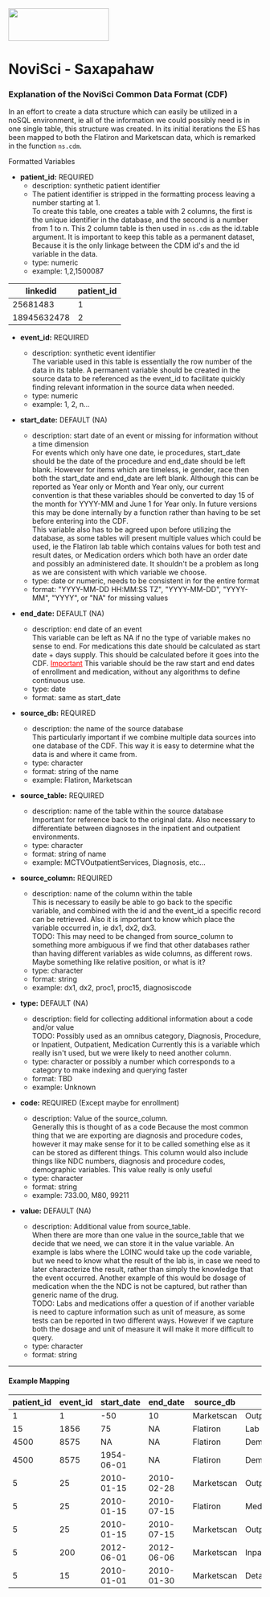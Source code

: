 <div>
<img src="https://www.novisci.com/img/novisci_banner.png" height="65" width="200">
</div>


# NoviSci - Saxapahaw #

### Explanation of the NoviSci Common Data Format (CDF) ###

In an effort to create a data structure which can easily be utilized in a noSQL environment, ie all of the information we could possibly need is in one single table, this structure was created. In its initial iterations the ES has been mapped to both the Flatiron and Marketscan data, which is remarked in the function ```ns.cdm```.

Formatted Variables

-  **patient_id:**
    REQUIRED
    + description: synthetic patient identifier
    + The patient identifier is stripped in the formatting process leaving a number starting at 1. 
    <br>To create this table, one creates a table with 2 columns, the first is the unique identifier in the database, and the second is a number from 1 to n. This 2 column table is then used in ```ns.cdm``` as the id.table argument. It is important to keep this table as a permanent dataset, Because it is the only linkage between the CDM id's and the id variable in the data.
    + type: numeric
    + example: 1,2,1500087
<!---
Figure out how to turn this into a better looking table
--->

|linkedid |patient_id |
|---      |---        |
|25681483 |1          |
|18945632478  |2      |

- **event_id:**
    REQUIRED
    + description: synthetic event identifier
    <br>The variable used in this table is essentially the row number of the data in its table. A permanent variable should be created in the source data to be referenced as the event_id to facilitate quickly finding relevant information in the source data when needed.
    + type: numeric
    + example: 1, 2, n...

- **start_date:**
    DEFAULT (NA)
    + description: start date of an event or missing for information without a time dimension
    <br>For events which only have one date, ie procedures, start_date should be the date of the procedure and end_date should be left blank. However for items which are timeless, ie gender, race then both the start_date and end_date are left blank. Although this can be reported as Year only or Month and Year only, our current convention is that these variables should be converted to day 15 of the month for YYYY-MM and June 1 for Year only. In future versions this may be done internally by a function rather than having to be set before entering into the CDF.<br>This variable also has to be agreed upon before utilizing the database, as some tables will present multiple values which could be used, ie the Flatiron lab table which contains values for both test and result dates, or Medication orders which both have an order date and possibly an administered date. It shouldn't be a problem as long as we are consistent with which variable we choose.
    + type: date or numeric, needs to be consistent in for the entire format
    + format: "YYYY-MM-DD HH:MM:SS TZ", "YYYY-MM-DD", "YYYY-MM", "YYYY", or "NA" for missing values

- **end_date:**
    DEFAULT (NA)
    + description: end date of an event
    <br>This variable can be left as NA if no the type of variable makes no sense to end. For medications this date should be calculated as start date + days supply. This should be calculated before it goes into the CDF. <span style="color:red;text-decoration: underline">Important</span> This variable should be the raw start and end dates of enrollment and medication, without any algorithms to define continuous use.
    + type: date
    + format: same as start_date

- **source_db:**
    REQUIRED
    + description: the name of the source database
    <br>This particularly important if we combine multiple data sources into one database of the CDF. This way it is easy to determine what the data is and where it came from.
    + type: character
    + format: string of the name
    + example: Flatiron, Marketscan
- **source_table:**
    REQUIRED
    + description: name of the table within the source database 
    <br>Important for reference back to the original data. Also necessary to differentiate between diagnoses in the inpatient and outpatient environments.
    + type: character
    + format: string of name
    + example: MCTVOutpatientServices, Diagnosis, etc...
- **source_column:**
    REQUIRED
    + description: name of the column within the table
    <br>This is necessary to easily be able to go back to the specific variable, and combined with the id and the event_id a specific record can be retrieved. Also it is important to know which place the variable occurred in, ie dx1, dx2, dx3. <br>TODO: This may need to be changed from source_column to something more ambiguous if we find that other databases rather than having different variables as wide columns, as different rows. Maybe something like relative position, or what is it?
    + type: character
    + format: string
    + example: dx1, dx2, proc1, proc15, diagnosiscode
- **type:** 
    DEFAULT (NA)
    + description: field for collecting additional information about a code and/or value
    <br>TODO: Possibly used as an omnibus category, Diagnosis, Procedure, or Inpatient, Outpatient, Medication
    Currently this is a variable which really isn't used, but we were likely to need another column.
    + type: character or possibly a number which corresponds to a category to make indexing and querying faster
    + format: TBD
    + example: Unknown
- **code:** 
    REQUIRED (Except maybe for enrollment)
    + description: Value of the source_column. 
    <br>Generally this is thought of as a code Because the most common thing that we are exporting are diagnosis and procedure codes, however it may make sense for it to be called something else as it can be stored as different things. This column would also include things like NDC numbers, diagnosis and procedure codes, demographic variables. This value really is only useful 
    + type: character
    + format: string
    + example: 733.00, M80, 99211
- **value:** 
    DEFAULT (NA)
    + description: Additional value from source_table. 
    <br>When there are more than one value in the source_table that we decide that we need, we can store it in the value variable. An example is labs where the LOINC would take up the code variable, but we need to know what the result of the lab is, in case we need to later characterize the result, rather than simply the knowledge that the event occurred. Another example of this would be dosage of medication when the the NDC is not be captured, but rather than generic name of the drug.<br>TODO: Labs and medications offer a question of if another variable is need to capture information such as unit of measure, as some tests can be reported in two different ways. However if we capture both the dosage and unit of measure it will make it more difficult to query.
    + type: character
    + format: string

-----------
#### Example Mapping ####


|patient_id |event_id   |start_date |end_date |source_db  |source_table |source_column  |type |code |value  |
|---        |---        |---        |---      |---        |---          |---            |---  |---  |---    |
|1          |1          |-50        |10       |Marketscan |OutpatientServices |dx1  |NA |73301 |NA |
|15         |1856       |75         |NA       |Flatiron   |Lab          |LOINC  |Lab  |`1742-6` |25 |
|4500       |8575       |NA         |NA       |Flatiron   |Demographics |race |Demographics |2 |NA |
|4500       |8575       |1954-06-01 |NA       |Flatiron   |Demographics |birthyear |Demographics |1954 |NA |
|5          |25         |2010-01-15 |2010-02-28 |Marketscan |OutpatientDrugClaims |ndcnum |Drugs |00603516632 |NA |
|5          |25         |2010-01-15 |2010-07-15 |Flatiron |MedicationAdministation |commondrugname |Drugs |Denosumab |60 |
|5          |25         |2010-01-15 |2010-07-15 |Marketscan |OutpatientServices |proc1 |Drugs |J0897 |NA |
|5          |200        |2012-06-01 |2012-06-06 |Marketscan |InpatientServices  |pproc  |Inpatient  |99238 |NA |
|5          |15         |2010-01-01 |2010-01-30 |Marketscan |DetailEnrollment |NA  |Enrollment |NA |NA|
